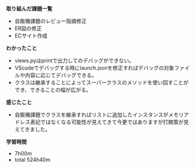 **取り組んだ課題一覧**
* 自販機課題のレビュー指摘修正
* ER図の修正
* ECサイト作成

**わかったこと**
* views.pyはprintで出力してのデバッグができない。
* VScodeでデバッグする時にlaunch.jsonを修正すればデバッグの対象ファイルや内容に応じてデバッグできる。
* クラスは継承することによってスーパークラスのメソッドを使い回すことができ、できることの幅が広がる。

**感じたこと**
* 自販機課題でクラスを継承すればリストに追加したインスタンスがメモリアドレス表記ではなくなる可能性が見えてきて今更ではありますが打開策が見えてきました。

**学習時間**
* 7h00m
 * total 524h40m
